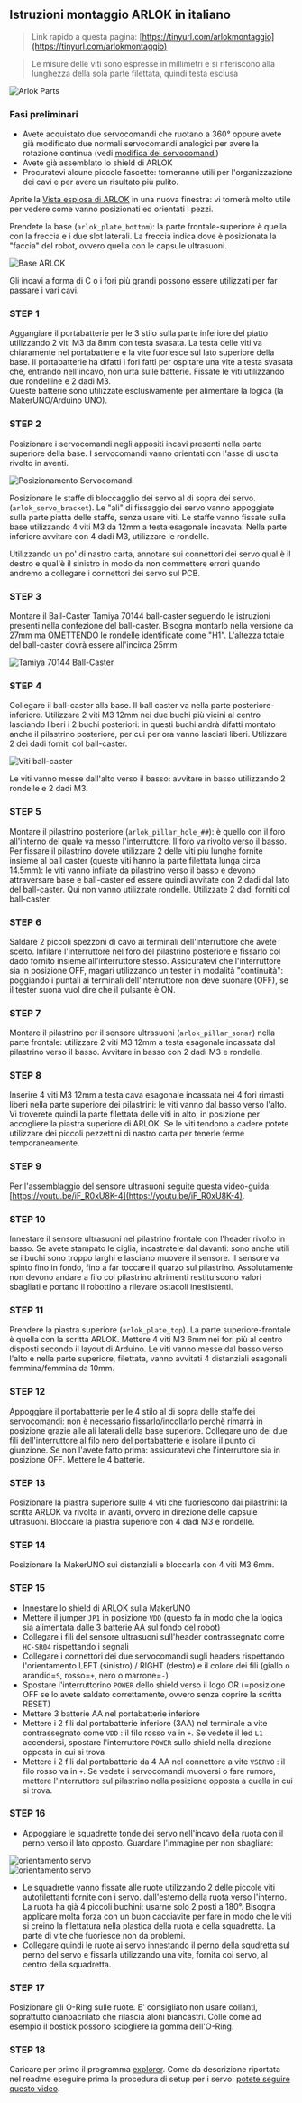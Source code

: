## Istruzioni montaggio ARLOK in italiano

> Link rapido a questa pagina: [https://tinyurl.com/arlokmontaggio](https://tinyurl.com/arlokmontaggio)  

> Le misure delle viti sono espresse in millimetri e si riferiscono alla lunghezza della sola parte filettata, quindi testa esclusa

![Arlok Parts](../media/arlok_parts.jpg)  

### Fasi preliminari

- Avete acquistato due servocomandi che ruotano a 360° oppure avete già modificato due normali servocomandi analogici per avere la rotazione continua (vedi [modifica dei servocomandi](servo_mod.md))
- Avete già assemblato lo shield di ARLOK
- Procuratevi alcune piccole fascette: torneranno utili per l'organizzazione dei cavi e per avere un risultato più pulito.

Aprite la [Vista esplosa di ARLOK](./media/arlok_3d_exploded.stl) in una nuova finestra: vi tornerà molto utile per vedere come vanno posizionati ed orientati i pezzi.

Prendete la base (`arlok_plate_bottom`): la parte frontale-superiore è quella con la freccia e i due slot laterali. La freccia indica dove è posizionata la "faccia" del robot, ovvero quella con le capsule ultrasuoni.

![Base ARLOK](../media/instructions/plate_bottom_overview.png)

Gli incavi a forma di C o i fori più grandi possono essere utilizzati per far passare i vari cavi.

### STEP 1
Aggangiare il portabatterie per le 3 stilo sulla parte inferiore del piatto utilizzando 2 viti M3 da 8mm con testa svasata.
La testa delle viti va chiaramente nel portabatterie e la vite fuoriesce sul lato superiore della base. Il portabatterie ha difatti i fori fatti per ospitare una vite a testa svasata che, entrando nell'incavo, non urta sulle batterie. Fissate le viti utilizzando due rondelline e 2 dadi M3.  
Queste batterie sono utilizzate esclusivamente per alimentare la logica (la MakerUNO/Arduino UNO).

### STEP 2
Posizionare i servocomandi negli appositi incavi presenti nella parte superiore della base. I servocomandi vanno orientati con l'asse di uscita rivolto in aventi.

![Posizionamento Servocomandi](../media/instructions/servo_alignment.png)

Posizionare le staffe di bloccagglio dei servo al di sopra dei servo. (`arlok_servo_bracket`). Le "ali" di fissaggio dei servo vanno appoggiate sulla parte piatta delle staffe, senza usare viti. Le staffe vanno fissate sulla base utilizzando 4 viti M3 da 12mm a testa esagonale incavata. Nella parte inferiore avvitare con 4 dadi M3, utilizzare le rondelle.

Utilizzando un po' di nastro carta, annotare sui connettori dei servo qual'è il destro e qual'è il sinistro in modo da non commettere errori quando andremo a collegare i connettori dei servo sul PCB.

### STEP 3
Montare il Ball-Caster Tamiya 70144 ball-caster seguendo le istruzioni presenti nella confezione del ball-caster. Bisogna montarlo nella versione da 27mm ma OMETTENDO le rondelle identificate come "H1". L'altezza totale del ball-caster dovrà essere all'incirca 25mm.

![Tamiya 70144 Ball-Caster](../media/instructions/ball_caster_27mm.png)

### STEP 4
Collegare il ball-caster alla base. Il ball caster va nella parte posteriore-inferiore. Utilizzare 2 viti M3 12mm nei due buchi più vicini al centro lasciando liberi i 2 buchi posteriori: in questi buchi andrà difatti montato anche il pilastrino posteriore, per cui per ora vanno lasciati liberi. Utilizzare 2 dei dadi forniti col ball-caster.

![Viti ball-caster](../media/instructions/ballcaster_first_screws.png)

Le viti vanno messe dall'alto verso il basso: avvitare in basso utilizzando 2 rondelle e 2 dadi M3.

### STEP 5
Montare il pilastrino posteriore (`arlok_pillar_hole_##`): è quello con il foro all'interno del quale va messo l'interruttore. Il foro va rivolto verso il basso. Per fissare il pilastrino dovete utilizzare 2 delle viti più lunghe fornite insieme al ball caster (queste viti hanno la parte filettata lunga circa 14.5mm): le viti vanno infilate da pilastrino verso il basso e devono attraversare base e ball-caster ed essere quindi avvitate con 2 dadi dal lato del ball-caster. Qui non vanno utilizzate rondelle. Utilizzate 2 dadi forniti col ball-caster.

### STEP 6
Saldare 2 piccoli spezzoni di cavo ai terminali dell'interruttore che avete scelto. Infilare l'interruttore nel foro del pilastrino posteriore e fissarlo col dado fornito insieme all'interruttore stesso. Assicuratevi che l'interruttore sia in posizione OFF, magari utilizzando un tester in modalità "continuità": poggiando i puntali ai terminali dell'interruttore non deve suonare (OFF), se il tester suona vuol dire che il pulsante è ON.

### STEP 7
Montare il pilastrino per il sensore ultrasuoni (`arlok_pillar_sonar`) nella parte frontale: utilizzare 2 viti M3 12mm a testa esagonale incassata dal pilastrino verso il basso. Avvitare in basso con 2 dadi M3 e rondelle.

### STEP 8
Inserire 4 viti M3 12mm a testa cava esagonale incassata nei 4 fori rimasti liberi nella parte superiore dei pilastrini: le viti vanno dal basso verso l'alto. Vi troverete quindi la parte filettata delle viti in alto, in posizione per accogliere la piastra superiore di ARLOK. Se le viti tendono a cadere potete utilizzare dei piccoli pezzettini di nastro carta per tenerle ferme temporaneamente.

### STEP 9
Per l'assemblaggio del sensore ultrasuoni seguite questa video-guida: [https://youtu.be/iF_R0xU8K-4](https://youtu.be/iF_R0xU8K-4).

### STEP 10
Innestare il sensore ultrasuoni nel pilastrino frontale con l'header rivolto in basso. Se avete stampato le ciglia, incastratele dal davanti: sono anche utili se i buchi sono troppo larghi e lasciano muovere il sensore. Il sensore va spinto fino in fondo, fino a far toccare il quarzo sul pilastrino. Assolutamente non devono andare a filo col pilastrino altrimenti restituiscono valori sbagliati e portano il robottino a rilevare ostacoli inestistenti.

### STEP 11
Prendere la piastra superiore (`arlok_plate_top`). La parte superiore-frontale è quella con la scritta ARLOK. Mettere 4 viti M3 6mm nei fori più al centro disposti secondo il layout di Arduino. Le viti vanno messe dal basso verso l'alto e nella parte superiore, filettata, vanno avvitati 4 distanziali esagonali femmina/femmina da 10mm.

### STEP 12
Appoggiare il portabatterie per le 4 stilo al di sopra delle staffe dei servocomandi: non è necessario fissarlo/incollarlo perchè rimarrà in posizione grazie alle ali laterali della base superiore. Collegare uno dei due fili dell'interruttore al filo nero del portabatterie e isolare il punto di giunzione. Se non l'avete fatto prima: assicuratevi che l'interruttore sia in posizione OFF. Mettere le 4 batterie.

### STEP 13
Posizionare la piastra superiore sulle 4 viti che fuoriescono dai pilastrini: la scritta ARLOK va rivolta in avanti, ovvero in direzione delle capsule ultrasuoni. Bloccare la piastra superiore con 4 dadi M3 e rondelle.

### STEP 14
Posizionare la MakerUNO sui distanziali e bloccarla con 4 viti M3 6mm.

### STEP 15
- Innestare lo shield di ARLOK sulla MakerUNO
- Mettere il jumper `JP1` in posizione `VDD` (questo fa in modo che la logica sia alimentata dalle 3 batterie AA sul fondo del robot)
- Collegare i fili del sensore ultrasuoni sull'header contrassegnato come `HC-SR04` rispettando i segnali
- Collegare i connettori dei due servocomandi sugli headers rispettando l'orientamento LEFT (sinistro) / RIGHT (destro) e il colore dei fili (giallo o arandio=`S`, rosso=`+`, nero o marrone=`-`)
- Spostare l'interruttorino `POWER` dello shield verso il logo OR (=posizione OFF se lo avete saldato correttamente, ovvero senza coprire la scritta RESET)
- Mettere 3 batterie AA nel portabatterie inferiore
- Mettere i 2 fili dal portabatterie inferiore (3AA) nel terminale a vite contrassegnato come `VDD` : il filo rosso va in `+`. Se vedete il led `L1` accendersi, spostare l'interruttore `POWER` sullo shield nella direzione opposta in cui si trova
- Mettere i 2 fili dal portabatterie da 4 AA nel connettore a vite `VSERVO` : il filo rosso va in `+`. Se vedete i servocomandi muoversi o fare rumore, mettere l'interruttore sul pilastrino nella posizione opposta a quella in cui si trova.

### STEP 16
- Appoggiare le squadrette tonde dei servo nell'incavo della ruota con il perno verso il lato opposto. Guardare l'immagine per non sbagliare:

![orientamento servo](../media/instructions/arlok_servo_hub_orientation.png)  
![orientamento servo](../media/instructions/arlok_servo_hub_orientation2.png)

- Le squadrette vanno fissate alle ruote utilizzando 2 delle piccole viti autofilettanti fornite con i servo. dall'esterno della ruota verso l'interno. La ruota ha già 4 piccoli buchini: usarne solo 2 posti a 180°. Bisogna applicare molta forza con un buon cacciavite per fare in modo che le viti si creino la filettatura nella plastica della ruota e della squadretta. La parte di vite che fuoriesce non da problemi.
- Collegare quindi le ruote ai servo innestando il perno della squdretta sul perno del servo e fissarla utilizzando una vite, fornita coi servo, al centro della squadretta. 

### STEP 17
Posizionare gli O-Ring sulle ruote. E' consigliato non usare collanti, soprattutto cianoacrilato che rilascia aloni biancastri. Colle come ad esempio il bostick possono sciogliere la gomma dell'O-Ring.

### STEP 18
Caricare per primo il programma [explorer](../arduino/explorer). Come da descrizione riportata nel readme eseguire prima la procedura di setup per i servo: [potete seguire questo video](https://youtu.be/qzJxrcuSvpU).